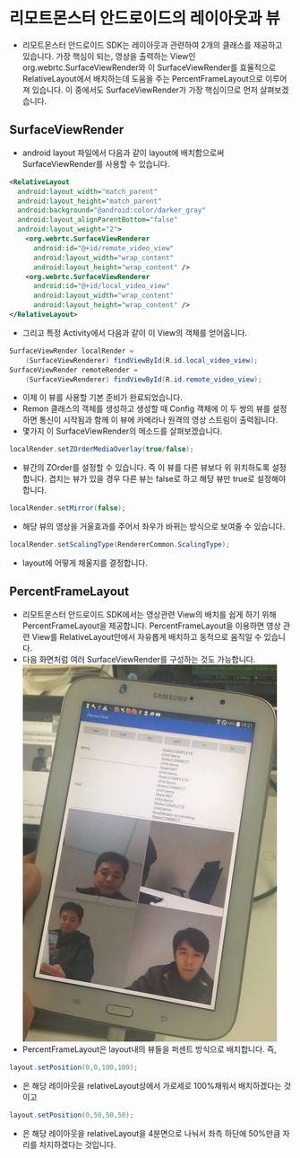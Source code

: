 # 리모트몬스터 안드로이드의 레이아웃과 뷰
- 리모트몬스터 안드로이드 SDK는 레이아웃과 관련하여 2개의 클래스를 제공하고 있습니다. 가장 핵심이 되는, 영상을 출력하는 View인 org.webrtc.SurfaceViewRender와 이 SurfaceViewRender를 효율적으로 RelativeLayout에서 배치하는데 도움을 주는 PercentFrameLayout으로 이루어져 있습니다. 이 중에서도 SurfaceViewRender가 가장 핵심이므로 먼저 살펴보겠습니다.

## SurfaceViewRender
- android layout 파일에서 다음과 같이 layout에 배치함으로써 SurfaceViewRender를 사용할 수 있습니다.
```xml
<RelativeLayout
  android:layout_width="match_parent"
  android:layout_height="match_parent"
  android:background="@android:color/darker_gray"
  android:layout_alignParentBottom="false"
  android:layout_weight="2">
    <org.webrtc.SurfaceViewRenderer
      android:id="@+id/remote_video_view"
      android:layout_width="wrap_content"
      android:layout_height="wrap_content" />
    <org.webrtc.SurfaceViewRenderer
      android:id="@+id/local_video_view"
      android:layout_width="wrap_content"
      android:layout_height="wrap_content" />
</RelativeLayout>
```
- 그리고 특정 Activity에서 다음과 같이 이 View의 객체를 얻어옵니다.
```java
SurfaceViewRender localRender =
    (SurfaceViewRenderer) findViewById(R.id.local_video_view);
SurfaceViewRender remoteRender =
    (SurfaceViewRenderer) findViewById(R.id.remote_video_view);
```
- 이제 이 뷰를 사용할 기본 준비가 완료되었습니다.
- Remon 클래스의 객체를 생성하고 생성할 때 Config 객체에 이 두 쌍의 뷰를 설정하면 통신이 시작됨과 함께 이 뷰에 카메라나 원격의 영상 스트림이 출력됩니다.
- 몇가지 이 SurfaceViewRender의 메소드를 살펴보겠습니다.
```java
localRender.setZOrderMediaOverlay(true/false);
```
- 뷰간의 ZOrder를 설정할 수 있습니다. 즉 이 뷰를 다른 뷰보다 위 위치하도록 설정합니다. 겹치는 뷰가 있을 경우 다른 뷰는 false로 하고 해당 뷰만 true로 설정해야 합니다.
```java
localRender.setMirror(false);
```
- 해당 뷰의 영상을 거울효과를 주어서 좌우가 바뀌는 방식으로 보여줄 수 있습니다.
```java
localRender.setScalingType(RendererCommon.ScalingType);
```
- layout에 어떻게 채울지를 결정합니다.

## PercentFrameLayout
- 리모트몬스터 안드로이드 SDK에서는 영상관련 View의 배치를 쉽게 하기 위해 PercentFrameLayout을 제공합니다. PercentFrameLayout을 이용하면 영상 관련 View를 RelativeLayout안에서 자유롭게 배치하고 동적으로 움직일 수 있습니다.
- 다음 화면처럼 여러 SurfaceViewRender를 구성하는 것도 가능합니다.
![4자채팅](images/4peopleLayout.jpg)
- PercentFrameLayout은 layout내의 뷰들을 퍼센트 방식으로 배치합니다. 즉,
```java
layout.setPosition(0,0,100,100);
```
- 은 해당 레이아웃을 relativeLayout상에서 가로세로 100%채워서 배치하겠다는 것이고
```java
layout.setPosition(0,50,50,50);
```
- 은 해당 레이아웃을 relativeLayout을 4분면으로 나눠서 좌측 하단에 50%만큼 자리를 차지하겠다는 것입니다.
